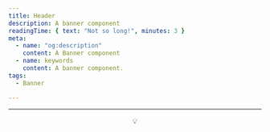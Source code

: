 ```yaml
---
title: Header
description: A banner component
readingTime: { text: "Not so long!", minutes: 3 }
meta:
  - name: "og:description"
    content: A Banner component
  - name: keywords
    content: A banner component.
tags:
  - Banner

---
```


<Header/>

---

&#x1F4A1;